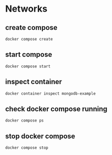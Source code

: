 # Networks

## create compose
`docker compose create`

## start compose
`docker compose start`

## inspect container
`docker container inspect mongodb-example`

## check docker compose running
`docker compose ps`

## stop docker compose
`docker compose stop`
